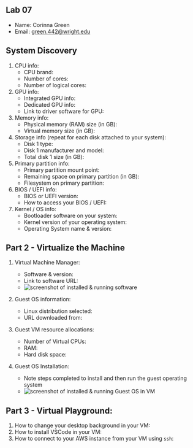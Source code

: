 ## Lab 07

- Name: Corinna Green
- Email: green.442@wright.edu

## System Discovery

1. CPU info:
    - CPU brand:
    - Number of cores:
    - Number of logical cores:
2. GPU info:
    - Integrated GPU info:
    - Dedicated GPU info: 
    - Link to driver software for GPU: 
3. Memory info:
    - Physical memory (RAM) size (in GB):
    - Virtual memory size (in GB):
4. Storage info (repeat for each disk attached to your system): 
    - Disk 1 type:
    - Disk 1 manufacturer and model:
    - Total disk 1 size (in GB):
5. Primary partition info:
    - Primary partition mount point:
    - Remaining space on primary partition (in GB):
    - Filesystem on primary partition:
6. BIOS / UEFI info: 
    - BIOS or UEFI version: 
    - How to access your BIOS / UEFI:
7. Kernel / OS info:
    - Bootloader software on your system: 
    - Kernel version of your operating system:
    - Operating System name & version: 

## Part 2 - Virtualize the Machine

1. Virtual Machine Manager:
    - Software & version:
    - Link to software URL: 
    - ![screenshot of installed & running software](RELATIVE_PATH_TO_SCREENSHOT_IN_FOLDER)

2. Guest OS information: 
    - Linux distribution selected:
    - URL downloaded from: 

3. Guest VM resource allocations:
    - Number of Virtual CPUs:
    - RAM: 
    - Hard disk space: 

4. Guest OS Installation:
    - Note steps completed to install and then run the guest operating system
    - ![screenshot of installed & running Guest OS in VM](RELATIVE_PATH_TO_SCREENSHOT_IN_FOLDER)

## Part 3 - Virtual Playground:

1. How to change your desktop background in your VM:
2. How to install VSCode in your VM:
3. How to connect to your AWS instance from your VM using `ssh`:
